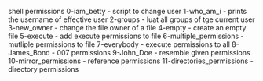 shell permissions
0-iam_betty - script to change user
1-who_am_i - prints the username of effective user
2-groups - luat all groups of tge current user
3-new_owner - change the file owner of a file
4-empty - create an empty file
5-execute - add execute permissions to file 
6-multiple_permissions - mutliple permissions to file
7-everybody - execute permissions to all
8-James_Bond - 007 permissions
9-John_Doe - resemble given permissions
10-mirror_permissions - reference permissions
11-directories_permissions - directory permissions
